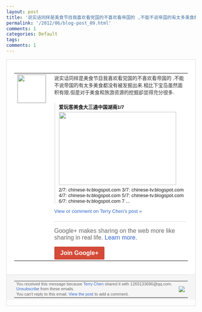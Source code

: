 ```yaml
---
layout: post
title: '说实话同样是美食节目我喜欢看党国的不喜欢看帝国的 ,不能不说帝国的有太多美食都没...'
permalink: '/2012/06/blog-post_09.html'
comments: 1
categories: Default
tags: 
comments: 1
---
```

<div style="border:solid 1px #dfdfdf;color:#686868;font:13px Arial"><div style="background-color:#fff;padding:20px;"><table cellpadding="0" cellspacing="0"><tr><td style="padding-right:15px;vertical-align:top"><a href="https://plus.google.com/_/notifications/ngemlink?&amp;emid=CKiI0eWYwbACFQjY3AodvRYAAA&amp;path=%2F108643996575278738906&amp;dt=1339246177964"><img height="75" src="https://lh3.googleusercontent.com/-KKRGTyJ5Bl0/AAAAAAAAAAI/AAAAAAAAEEY/jllxqER5dCk/s75-c-k-a/photo.jpg" style="border:solid 1px #cccccc;" width="75"/></a></td><td style="width:578px;color:#333;font:13px Arial;vertical-align:top;"><div style="padding-bottom:10px">说实话同样是美食节目我喜欢看党国的不喜欢<wbr/>看帝国的 ,不能不说帝国的有太多美食都没有被发掘出<wbr/>来.相比下宝岛虽然面积有限,但是对于美食<wbr/>和旅游资源的挖掘却显得充分很多.</div><div style="margin-top:10px;padding-left:10px; border-left:2px solid #EAEAEA"><span style="margin-right:5px"><div style="margin-bottom:4px;font-weight:bold"><a href="https://plus.google.com/_/notifications/ngemlink?&amp;emid=CKiI0eWYwbACFQjY3AodvRYAAA&amp;path=%2F108643996575278738906%2Fposts%2F3ruEaJkDMJ1%3Fgpinv%3DAMIXal_P2ss5Xq8P4tNcWr_bNIO-KiVZh58xnsr8mmaMSw9ePnDmaF596tue2R_bxO9Htg3HnjqQnPnRxPE0veERNYhtN5gpe6Z65q46XOXQDWGHkU-mtgc&amp;dt=1339246177964" style="zSoyz;text-decoration:none">爱玩客美食大三通中国湖南1/7</a></div><a href="https://plus.google.com/_/notifications/ngemlink?&amp;emid=CKiI0eWYwbACFQjY3AodvRYAAA&amp;path=%2F108643996575278738906%2Fposts%2F3ruEaJkDMJ1%3Fgpinv%3DAMIXal_P2ss5Xq8P4tNcWr_bNIO-KiVZh58xnsr8mmaMSw9ePnDmaF596tue2R_bxO9Htg3HnjqQnPnRxPE0veERNYhtN5gpe6Z65q46XOXQDWGHkU-mtgc&amp;dt=1339246177964" style="zSoyz"><img border="0" src="https://images3-focus-opensocial.googleusercontent.com/gadgets/proxy?url=https://ytimg.googleusercontent.com/vi/axL2b3Pm7xA/hqdefault.jpg&amp;container=focus&amp;gadget=a&amp;rewriteMime=image/*&amp;refresh=31536000&amp;resize_h=195" style="width:312px;height:195px;display:block"/></a><div style="margin:5px 0 12px 0"><a href="http://www.youtube.com/v/axL2b3Pm7xA&amp;hl=en&amp;fs=1&amp;autoplay=1" style="zSoyz;text-decoration:none">2/7: chinese-tv.blogspot.<wbr/>com 3/7: chinese-tv.blogspot.<wbr/>com 4/7: chinese-tv.blogspot.<wbr/>com 5/7: chinese-tv.blogspot.<wbr/>com 6/7: chinese-tv.blogspot.<wbr/>com 7 ...</a></div></span></div><a href="https://plus.google.com/_/notifications/ngemlink?&amp;emid=CKiI0eWYwbACFQjY3AodvRYAAA&amp;path=%2F108643996575278738906%2Fposts%2F3ruEaJkDMJ1%3Fgpinv%3DAMIXal_P2ss5Xq8P4tNcWr_bNIO-KiVZh58xnsr8mmaMSw9ePnDmaF596tue2R_bxO9Htg3HnjqQnPnRxPE0veERNYhtN5gpe6Z65q46XOXQDWGHkU-mtgc&amp;dt=1339246177964" style="color:#3366CC;text-decoration:none;">View or comment on Terry Chen's post »</a><div style="margin-top:20px;border-top:solid 1px #dfdfdf"><div style="padding:15px 0;color:#686868;font:16px Arial;">Google+ makes sharing on the web more like sharing in real life. <a href="http://www.google.com/+/learnmore/" style="color:#3366CC;text-decoration:none;">Learn more</a>.</div><a href="https://plus.google.com/_/notifications/ngemlink?&amp;emid=CKiI0eWYwbACFQjY3AodvRYAAA&amp;path=%2F%3Fgpinv%3DAMIXal_P2ss5Xq8P4tNcWr_bNIO-KiVZh58xnsr8mmaMSw9ePnDmaF596tue2R_bxO9Htg3HnjqQnPnRxPE0veERNYhtN5gpe6Z65q46XOXQDWGHkU-mtgc&amp;dt=1339246177964" style="display:inline-block;padding:7px 15px;background-color:#d44b38; color:#fff;font-size:16px; font-weight:bold;border-radius:2px;border:solid 1px #c43b28; white-space:nowrap;text-decoration:none">Join Google+</a></div></td></tr></table></div><div style="border-top:solid 1px #dfdfdf;padding:0 20px; background-color:#f5f5f5"><table cellpadding="0" cellspacing="0" style="height:50px"><tbody><tr><td style="vertical-align:middle;width:100%; color:#636363;font:11px Arial; line-height:120%">You received this message because <a href="https://plus.google.com/_/notifications/ngemlink?&amp;emid=CKiI0eWYwbACFQjY3AodvRYAAA&amp;path=%2F108643996575278738906%3Fgpinv%3DAMIXal_P2ss5Xq8P4tNcWr_bNIO-KiVZh58xnsr8mmaMSw9ePnDmaF596tue2R_bxO9Htg3HnjqQnPnRxPE0veERNYhtN5gpe6Z65q46XOXQDWGHkU-mtgc&amp;dt=1339246177964" style="color:#3366CC;text-decoration:none;">Terry Chen</a> shared it with 1265133686@qq.com. <a href="https://plus.google.com/_/notifications/ngemlink?&amp;emid=CKiI0eWYwbACFQjY3AodvRYAAA&amp;path=%2F_%2Fnonplus%2Femailsettings%3Fgpinv%3DAMIXal_P2ss5Xq8P4tNcWr_bNIO-KiVZh58xnsr8mmaMSw9ePnDmaF596tue2R_bxO9Htg3HnjqQnPnRxPE0veERNYhtN5gpe6Z65q46XOXQDWGHkU-mtgc%26est%3DADH5u8WbFM39luG0cegYZl_BHuJv5wPm4OfZmkj5r4lRLtlNHdX3jZog9ZFcNJfaMaAtDwYMfGRXdOCwBPuAiXrdWncofAkU4ApN3mpWNVAXjF83FDR71jQRMfSvUjqt9rkBAOnUY45W&amp;dt=1339246177964" style="color:#3366CC;text-decoration:none;">Unsubscribe</a> from these emails.<br/>You can't reply to this email. <a href="https://plus.google.com/_/notifications/ngemlink?&amp;emid=CKiI0eWYwbACFQjY3AodvRYAAA&amp;path=%2F108643996575278738906%2Fposts%2F3ruEaJkDMJ1%3Fgpinv%3DAMIXal_P2ss5Xq8P4tNcWr_bNIO-KiVZh58xnsr8mmaMSw9ePnDmaF596tue2R_bxO9Htg3HnjqQnPnRxPE0veERNYhtN5gpe6Z65q46XOXQDWGHkU-mtgc&amp;dt=1339246177964" style="color:#3366CC;text-decoration:none;">View the post</a> to add a comment.<br/></td><td><img src="https://ssl.gstatic.com/s2/oz/images/notifications/logo/google-plus-6617a72bb36cc548861652780c9e6ff1.png"/></td></tr></tbody></table></div></div>